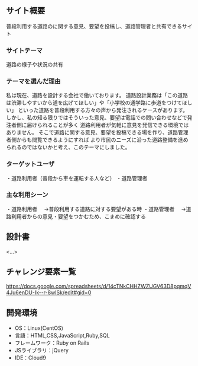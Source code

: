 # <Road Report>

## サイト概要
普段利用する道路のに関する意見、要望を投稿し、道路管理者と共有できるサイト

### サイトテーマ
道路の様子や状況の共有

### テーマを選んだ理由
私は現在、道路を設計する会社で働いております。
道路設計業務は「この道路は渋滞しやすいから道を広げてほしい」や「小学校の通学路に歩道をつけてほしい」
といった道路を普段利用する方々の声から発注されるケースがあります。
しかし、私の知る限りではそういった意見、要望は電話での問い合わせなどで発注者側に届けられることが多く
道路利用者が気軽に意見を発信できる環境ではありません。
そこで道路に関する意見、要望を投稿できる場を作り、道路管理者側からも閲覧できるようにすれば
より市民のニーズに沿った道路整備を進められるのではないかと考え、このテーマにしました。

### ターゲットユーザ
・道路利用者（普段から車を運転する人など）
・道路管理者

### 主な利用シーン
・道路利用者
　→普段利用する道路に対する要望がある時
・道路管理者
　→道路利用者からの意見・要望をつかむため、こまめに確認する

## 設計書
<...>

## チャレンジ要素一覧
<https://docs.google.com/spreadsheets/d/14cTNkCHHZWZUGV63D8pqmqV4Ju6enDU-Ik--r-8wISk/edit#gid=0>

## 開発環境
- OS：Linux(CentOS)
- 言語：HTML,CSS,JavaScript,Ruby,SQL
- フレームワーク：Ruby on Rails
- JSライブラリ：jQuery
- IDE：Cloud9

